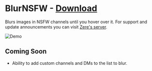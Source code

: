 # BlurNSFW - [Download](https://betterdiscord.net/ghdl?url=https://raw.githubusercontent.com/rauenzi/BetterDiscordAddons/master/Plugins/BlurNSFW/BlurNSFW.plugin.js)

Blurs images in NSFW channels until you hover over it. For support and update announcements you can visit [Zere's server](https://bit.ly/ZeresServer).

![Demo](https://thumbs.gfycat.com/BlackDependableHairstreakbutterfly-size_restricted.gif)


## Coming Soon
 - Ability to add custom channels and DMs to the list to blur.

